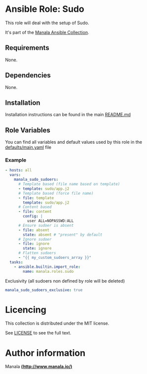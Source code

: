 # Ansible Role: Sudo

This role will deal with the setup of Sudo.

It's part of the [Manala Ansible Collection](https://galaxy.ansible.com/manala/roles).

## Requirements

None.

## Dependencies

None.

## Installation

Installation instructions can be found in the main [README.md](https://github.com/manala/ansible-roles/blob/master/README.md)

## Role Variables

You can find all variables and default values used by this role in the [defaults/main.yaml](./defaults/main.yaml) file

### Example

```yaml
- hosts: all
  vars:
    manala_sudo_sudoers:
      # Template based (file name based on template)
      - template: sudo/app.j2
      # Template based (force file name)
      - file: template
        template: sudo/app.j2
      # Content based
      - file: content
        config: |
          user ALL=NOPASSWD:ALL
      # Ensure sudoer is absent
      - file: absent
        state: absent # "present" by default
      # Ignore sudoer
      - file: ignore
        state: ignore
      # Flatten sudoers
      - "{{ my_custom_sudoers_array }}"
  tasks:
    - ansible.builtin.import_role:  
        name: manala.roles.sudo

```

Exclusivity (all sudoers non defined by role will be deleted)

```yaml
manala_sudo_sudoers_exclusive: true
```

# Licencing

This collection is distributed under the MIT license.

See [LICENSE](https://opensource.org/licenses/MIT) to see the full text.

# Author information

Manala [**(http://www.manala.io/)**](http://www.manala.io)
